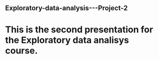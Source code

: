 ## Exploratory-data-analysis---Project-2
# This is the second presentation for the Exploratory data analisys course.
